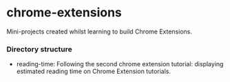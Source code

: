 # chrome-extensions
Mini-projects created whilst learning to build Chrome Extensions.


### Directory structure
- reading-time: Following the second chrome extension tutorial: displaying estimated reading time on Chrome Extension tutorials.